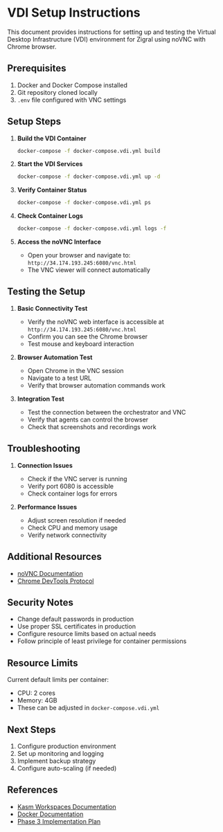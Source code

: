 # VDI Setup Instructions

This document provides instructions for setting up and testing the Virtual Desktop Infrastructure (VDI) environment for Zigral using noVNC with Chrome browser.

## Prerequisites

1. Docker and Docker Compose installed
2. Git repository cloned locally
3. `.env` file configured with VNC settings

## Setup Steps

1. **Build the VDI Container**
   ```bash
   docker-compose -f docker-compose.vdi.yml build
   ```

2. **Start the VDI Services**
   ```bash
   docker-compose -f docker-compose.vdi.yml up -d
   ```

3. **Verify Container Status**
   ```bash
   docker-compose -f docker-compose.vdi.yml ps
   ```

4. **Check Container Logs**
   ```bash
   docker-compose -f docker-compose.vdi.yml logs -f
   ```

5. **Access the noVNC Interface**
   - Open your browser and navigate to: `http://34.174.193.245:6080/vnc.html`
   - The VNC viewer will connect automatically

## Testing the Setup

1. **Basic Connectivity Test**
   - Verify the noVNC web interface is accessible at `http://34.174.193.245:6080/vnc.html`
   - Confirm you can see the Chrome browser
   - Test mouse and keyboard interaction

2. **Browser Automation Test**
   - Open Chrome in the VNC session
   - Navigate to a test URL
   - Verify that browser automation commands work

3. **Integration Test**
   - Test the connection between the orchestrator and VNC
   - Verify that agents can control the browser
   - Check that screenshots and recordings work

## Troubleshooting

1. **Connection Issues**
   - Check if the VNC server is running
   - Verify port 6080 is accessible
   - Check container logs for errors

2. **Performance Issues**
   - Adjust screen resolution if needed
   - Check CPU and memory usage
   - Verify network connectivity

## Additional Resources

- [noVNC Documentation](https://novnc.com/docs/index.html)
- [Chrome DevTools Protocol](https://chromedevtools.github.io/devtools-protocol/)

## Security Notes

- Change default passwords in production
- Use proper SSL certificates in production
- Configure resource limits based on actual needs
- Follow principle of least privilege for container permissions

## Resource Limits

Current default limits per container:
- CPU: 2 cores
- Memory: 4GB
- These can be adjusted in `docker-compose.vdi.yml`

## Next Steps

1. Configure production environment
2. Set up monitoring and logging
3. Implement backup strategy
4. Configure auto-scaling (if needed)

## References

- [Kasm Workspaces Documentation](https://www.kasmweb.com/docs/)
- [Docker Documentation](https://docs.docker.com/)
- [Phase 3 Implementation Plan](phase3.md) 